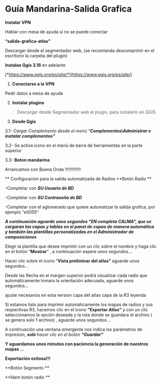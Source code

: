 # Guía Mandarina-Salida Grafica

**Instalar VPN**

Hablar con mesa de ayuda si no se puede conectar

**“salida-grafica-atlas”**

Descargar desde el segmentador web, (se recomienda descomprimir en el escritorio la carpeta del plugin)

**Instalas Qgis 3.16** en adelante

[*https://www.qgis.org/es/site/*](https://www.qgis.org/es/site/)

1.  **Conectarse a la VPN**

Pedir datos a mesa de ayuda

2.  **Instalar plugins**

> Descargar desde Segmentador web el plugin, para instalarlo en QGIS

3.  **Desde Qgis**

3.1- *Cargar Complemento desde el menú “**Complementos\\Administrar e
instalar complementos”***

3.2- Se activa icono en el menú de barra de herramientas en la parte
superior

3.3- **Boton mandarina**

Arrancamos con Buena Onda !!!!!!!!!!!!!

** Configuracion para la salida automatizada de Radios
**Botón Radio **

-Completar con ***SU Usuario de BD***

-Completar con ***SU Contraseña de BD***

-Completar con el aglomerado que quiere automatizar la salida grafica, por ejemplo "e0055"




***A continuación aguarde unos segundos "EN completa CALMA", que se
cargaran las capas y tablas en el panel de capas de manera automática y
también las plantillas personalizadas en el Administrador de
composiciones***

Elegir la plantilla que desee imprimir con un clic sobre el nombre y
haga clic en el botón “**Mostrar**” , a continuación espere unos
segundos…

Hacer clic sobre el icono “**Vista preliminar del atlas”** aguarde unos
segundos…

Desde las flecha en el margen superior podrá visualizar cada radio que
automáticamente tomara la orientación adecuada, aguarde unos segundos…

ajuste necesarios en esta version
  capa del atlas
  capa de la R3
  leyenda

Si estamos listo para imprimir automáticamente los mapas de radios y sus
respectivas R3, hacemos clic en el icono **“Exportar Atlas”** y con un
clic seleccionamos la opción deseada y la ruta donde se guardara el
archivo ( se genera solo 1 archivo) , aguarde unos segundos…

A continuación una ventana emergente nos indica los parámetros de
impresión, ***solo** hacer clic en el botón **“Guardar”***

**Y aguardamos unos minutos con paciencia la generación de nuestros
mapas …**


**Exportación exitosa!!!**

**Botón Segmento **

**Ídem botón radio **
